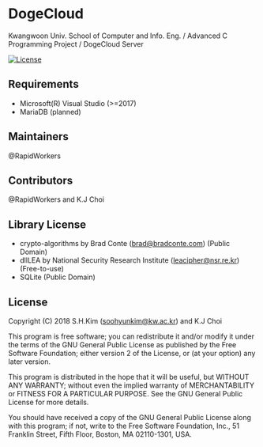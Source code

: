 # DogeCloud
Kwangwoon Univ. School of Computer and Info. Eng. / Advanced C Programming Project / DogeCloud Server

[![License](https://img.shields.io/badge/license-GPLv2-blue.svg)](https://github.com/RapidWorkers/DogeCloud/blob/master/LICENSE)

## Requirements
* Microsoft(R) Visual Studio (>=2017)
* MariaDB (planned)

## Maintainers
@RapidWorkers

## Contributors
@RapidWorkers and K.J Choi

## Library License
* crypto-algorithms by Brad Conte (brad@bradconte.com) (Public Domain)
* dllLEA by National Security Research Institute (leacipher@nsr.re.kr) (Free-to-use)
* SQLite (Public Domain)

## License
Copyright (C) 2018 S.H.Kim (soohyunkim@kw.ac.kr) and K.J Choi

This program is free software; you can redistribute it and/or
modify it under the terms of the GNU General Public License
as published by the Free Software Foundation; either version 2
of the License, or (at your option) any later version.

This program is distributed in the hope that it will be useful,
but WITHOUT ANY WARRANTY; without even the implied warranty of
MERCHANTABILITY or FITNESS FOR A PARTICULAR PURPOSE.  See the
GNU General Public License for more details.

You should have received a copy of the GNU General Public License
along with this program; if not, write to the Free Software
Foundation, Inc., 51 Franklin Street, Fifth Floor, Boston, MA  02110-1301, USA.